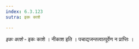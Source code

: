 ```yaml
---
index: 6.3.123
sutra: इकः काशे

---
```

_इकः काशे_ - इकः काशे । नीकाश इति । पचाद्यजन्तत्वात्पूर्वेण न प्राप्तिः ।
